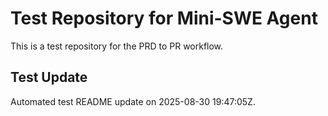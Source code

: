 # Test Repository for Mini-SWE Agent

This is a test repository for the PRD to PR workflow.


## Test Update

Automated test README update on 2025-08-30 19:47:05Z.
